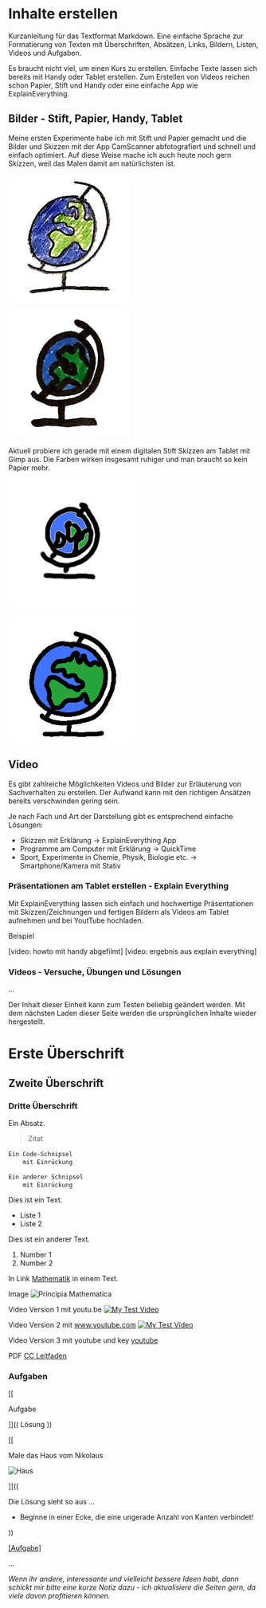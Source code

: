 # Inhalte erstellen

Kurzanleitung für das Textformat Markdown. Eine einfache Sprache zur Formatierung von Texten mit Überschriften, Absätzen, Links, Bildern, Listen, Videos und Aufgaben.

Es braucht nicht viel, um einen Kurs zu erstellen. Einfache Texte lassen sich bereits mit Handy oder Tablet erstellen. Zum Erstellen von Videos reichen schon Papier, Stift und Handy oder eine einfache App wie ExplainEverything.


## Bilder - Stift, Papier, Handy, Tablet

Meine ersten Experimente habe ich mit Stift und Papier gemacht und die Bilder und Skizzen mit der App CamScanner abfotografiert und schnell und einfach optimiert. Auf diese Weise mache ich auch heute noch gern Skizzen, weil das Malen damit am natürlichsten ist.

![Beispiel Buntstift](bilder/globe-bunt.png)

![Beispiel Filzstift](bilder/globe-filz.png)

Aktuell probiere ich gerade mit einem digitalen Stift Skizzen am Tablet mit Gimp aus. Die Farben wirken insgesamt ruhiger und man braucht so kein Papier mehr.

![Beispiel Gimp Pinsel](bilder/globe.png)

![Beispiel Gimp Stift](bilder/globe-2.png)


## Video

Es gibt zahlreiche Möglichkeiten Videos und Bilder zur Erläuterung von Sachverhalten zu erstellen. Der Aufwand kann mit den richtigen Ansätzen bereits verschwinden gering sein.

Je nach Fach und Art der Darstellung gibt es entsprechend einfache Lösungen:
* Skizzen mit Erklärung -> ExplainEverything App
* Programme am Computer mit Erklärung -> QuickTime
* Sport, Experimente in Chemie, Physik, Biologie etc. -> Smartphone/Kamera mit Stativ

### Präsentationen am Tablet erstellen - Explain Everything

Mit ExplainEverything lassen sich einfach und hochwertige Präsentationen mit Skizzen/Zeichnungen und fertigen Bildern als Videos am Tablet aufnehmen und bei YoutTube hochladen.

Beispiel

[video: howto mit handy abgefilmt]
[video: ergebnis aus explain everything]

### Videos - Versuche, Übungen und Lösungen

...

Der Inhalt dieser Einheit kann zum Testen beliebig geändert werden. Mit dem nächsten Laden dieser Seite werden die ursprünglichen Inhalte wieder hergestellt.

# Erste Überschrift
## Zweite Überschrift
### Dritte Überschrift

Ein Absatz.

> Zitat

    Ein Code-Schnipsel
        mit Einrückung

```
Ein anderer Schnipsel
    mit Einrückung
```

Dies ist ein Text.

* Liste 1
* Liste 2

Dies ist ein anderer Text.

1. Number 1
2. Number 2

In Link [Mathematik](https://de.wikipedia.org/wiki/Mathematik) in einem Text.

Image
![Principia Mathematica](https://upload.wikimedia.org/wikipedia/commons/6/60/Newton-Principia-Mathematica_1-500x700.jpg)

Video Version 1 mit youtu.be
[![My Test Video](https://img.youtube.com/vi/wI4Orc1MtKM/maxresdefault.jpg)](https://youtu.be/wI4Orc1MtKM)

Video Version 2 mit www.youtube.com
[![My Test Video](https://img.youtube.com/vi/wI4Orc1MtKM/maxresdefault.jpg)](https://www.youtube.com/watch?v=wI4Orc1MtKM)

Video Version 3 mit youtube und key
[youtube](wI4Orc1MtKM)


PDF
[CC Leitfaden](https://irights.info/wp-content/uploads/userfiles/CC-NC_Leitfaden_web.pdf)

### Aufgaben

[[

Aufgabe

]]((
Lösung
))

[[

Male das Haus vom Nikolaus

![Haus](http://www.stupidedia.org/images/thumb/c/cc/Haus_vom_Nikolaus.png/180px-Haus_vom_Nikolaus.png?filetimestamp=20090325141521)

]]((

Die Lösung sieht so aus ...

* Beginne in einer Ecke, die eine ungerade Anzahl von Kanten verbindet!

))

[[Aufgabe]]((Lösung))


...


*Wenn ihr andere, interessante und vielleicht bessere Ideen habt, dann schickt mir bitte eine kurze Notiz dazu - ich aktualisiere die Seiten gern, da viele davon profitieren können.*
